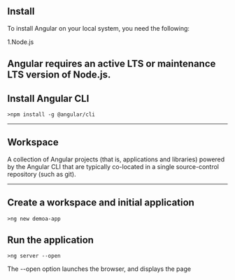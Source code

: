 ## Install

To install Angular on your local system, you need the following:

1.Node.js

## Angular requires an active LTS or maintenance LTS version of Node.js.

## Install Angular CLI

    >npm install -g @angular/cli

---

## Workspace

A collection of Angular projects (that is, applications and libraries) powered by the Angular CLI
that are typically co-located in a single source-control repository (such as git).

---

## Create a workspace and initial application

```angular
>ng new demoa-app
```

## Run the application

```angular
>ng server --open
```

The --open option launches the browser, and displays the page
